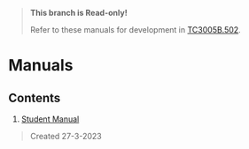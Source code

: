 > **This branch is Read-only!**
> 
> Refer to these manuals for development in [TC3005B.502](https://github.com/SFMBa01029956/TC3005B.502).

# Manuals

## Contents
1. [Student Manual](https://github.com/SFMBa01029956/TC3005B.502/blob/manuals/Files/Student%20Manual.md)


> Created 27-3-2023
